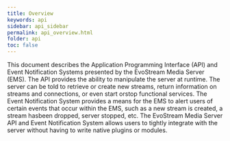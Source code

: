 ```yaml
---
title: Overview
keywords: api
sidebar: api_sidebar
permalink: api_overview.html
folder: api
toc: false
---
```


This document describes the Application Programming Interface (API) and Event Notification Systems presented by the EvoStream Media Server (EMS).
The API provides the ability to manipulate the server at runtime. The server can be told to retrieve or create new streams, return information on streams and connections, or even start orstop functional services.  The Event Notification System provides a means for the EMS to alert users of certain events that occur within the EMS, such as a new stream is created, a stream hasbeen dropped, server stopped, etc. The EvoStream Media Server API and Event Notification System allows users to tightly integrate with the server without having to write native plugins or modules.
